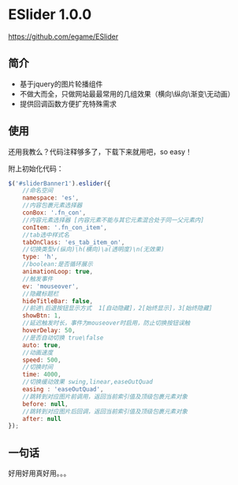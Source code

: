 # ESlider 1.0.0
https://github.com/egame/ESlider 

## 简介
* 基于jquery的图片轮播组件
* 不做大而全，只做网站最最常用的几组效果（横向\纵向\渐变\无动画）
* 提供回调函数方便扩充特殊需求

## 使用
还用我教么？代码注释够多了，下载下来就用吧，so easy！

附上初始化代码：
```js 
$('#sliderBanner1').eslider({
    //命名空间
    namespace: 'es',
    //内容包裹元素选择器
    conBox: '.fn_con',
    //内容元素选择器 [内容元素不能与其它元素混合处于同一父元素内]
    conItem: '.fn_con_item',
    //tab选中样式名
    tabOnClass: 'es_tab_item_on',
    //切换类型v(纵向)\h(横向)\a(透明度)\n(无效果)
    type: 'h',
    //boolean:是否循环展示
    animationLoop: true,
    //触发事件
    ev: 'mouseover',
    //隐藏标题栏
    hideTitleBar: false,
    //前进\后退按钮显示方式  1[自动隐藏]，2[始终显示]，3[始终隐藏]
    showBtn: 1,
    //延迟触发时长，事件为mouseover时启用，防止切换按钮误触
    hoverDelay: 50,
    //是否自动切换 true\false
    auto: true,
    //动画速度
    speed: 500,
    //切换时间
    time: 4000,
    //切换缓动效果 swing,linear,easeOutQuad
    easing : 'easeOutQuad',
    //跳转到对应图片前调用，返回当前索引值及顶级包裹元素对象
    before: null,
    //跳转到对应图片后回调，返回当前索引值及顶级包裹元素对象
    after: null
});   
```
## 一句话
好用好用真好用。。。





